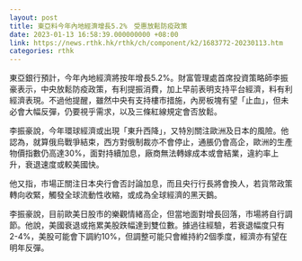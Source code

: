 ```yaml
---
layout: post
title: 東亞料今年內地經濟增長5.2%　受惠放鬆防疫政策
date: 2023-01-13 16:58:39.000000000 +08:00
link: https://news.rthk.hk/rthk/ch/component/k2/1683772-20230113.htm
categories: rthk
---
```


東亞銀行預計，今年內地經濟將按年增長5.2%。財富管理處首席投資策略師李振豪表示，中央放鬆防疫政策，有利提振消費，加上早前表明支持平台經濟，料有利經濟表現。不過他提醒，雖然中央有支持樓市措施，內房板塊有望「止血」，但未必會大幅反彈，仍要視乎需求，以及三條紅線規定會否放鬆。

李振豪說，今年環球經濟或出現「東升西降」，又特別關注歐洲及日本的風險。他認為，就算俄烏戰爭結束，西方對俄制裁亦不會停止，通脹仍會高企，歐洲的生產物價指數仍高達30%，面對持續加息，廠商無法轉嫁成本或會結業，違約率上升，衰退速度或較美國快。

他又指，市場正關注日本央行會否討論加息，而且央行行長將會換人，若貨幣政策轉向收緊，觸發全球流動性收縮，或成為全球經濟的黑天鵝。

李振豪說，目前歐美日股市的樂觀情緒高企，但當地面對增長回落，市場將自行調節。他說，美國衰退或拖累美股跌幅達到雙位數。據過往經驗，若衰退幅度只有2-4%，美股可能會下調約10%，但調整可能只會維持約2個季度，經濟亦有望在明年反彈。
